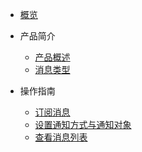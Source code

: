 <!-- 请勿添加产品标题，标题行将由系统自动增加，名称将于您申请邮件提供的仓库名称一致 -->

* [概览](https://github.com/UCloudDoc-Team/usns/blob/master/README.md)
* 产品简介   <!-- 以下是参考的目录模版，旨在建议产品文档应该包含的内容模块。实际章节划分可根据实际内容进行调整 -->
  * [产品概述](/usns/introduction/intro.md)
  * [消息类型](/usns/introduction/type.md)

* 操作指南
  * [订阅消息](https://github.com/UCloudDoc-Team/usns/blob/master/use/Subscribe%20message.md)
  * [设置通知方式与通知对象](/usns/use/setting.md)
  * [查看消息列表](https://github.com/UCloudDoc-Team/usns/blob/master/use/View%20message%20list.md)
